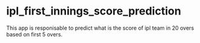 # ipl_first_innings_score_prediction
This app is responisable to predict what is the score of ipl team in 20 overs based on first 5 overs.

